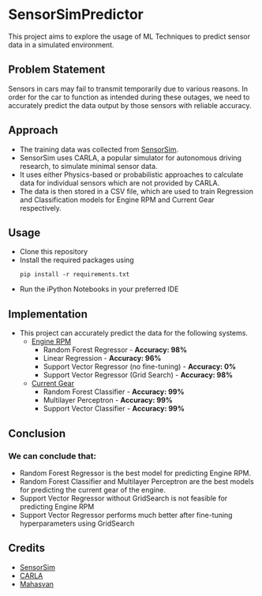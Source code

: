 # SensorSimPredictor
This project aims to explore the usage of ML Techniques to predict sensor data in a simulated environment.

## Problem Statement
Sensors in cars may fail to transmit temporarily due to various reasons. In order for the car to function as intended
during these outages, we need to accurately predict the data output by those sensors with reliable accuracy.

## Approach
- The training data was collected from [SensorSim](https://github.com/snuc-delta/khackssim).
- SensorSim uses CARLA, a popular simulator for autonomous driving research, to simulate minimal sensor data.
- It uses either Physics-based or probabilistic approaches to calculate data for individual sensors which are not provided by CARLA.
- The data is then stored in a CSV file, which are used to train Regression and Classification models for Engine RPM and Current Gear respectively.

## Usage
- Clone this repository
- Install the required packages using 
  ```shell
  pip install -r requirements.txt
  ```
- Run the iPython Notebooks in your preferred IDE

## Implementation
- This project can accurately predict the data for the following systems.
  - [Engine RPM](train_rpm.ipynb)
    - Random Forest Regressor - **Accuracy: 98%**
    - Linear Regression - **Accuracy: 96%**
    - Support Vector Regressor (no fine-tuning) - **Accuracy: 0%**
    - Support Vector Regressor (Grid Search) - **Accuracy: 98%**
  - [Current Gear](train_gear.ipynb)
    - Random Forest Classifier - **Accuracy: 99%**
    - Multilayer Perceptron - **Accuracy: 99%**
    - Support Vector Classifier - **Accuracy: 99%**

## Conclusion
### We can conclude that:
- Random Forest Regressor is the best model for predicting Engine RPM.
- Random Forest Classifier and Multilayer Perceptron are the best models for predicting the current gear of the engine.
- Support Vector Regressor without GridSearch is not feasible for predicting Engine RPM
- Support Vector Regressor performs much better after fine-tuning hyperparameters using GridSearch

## Credits
- [SensorSim](https://github.com/snuc-delta/khackssim)
- [CARLA](https://carla.org/)
- [Mahasvan](http://github.com/Mahasvan/)

